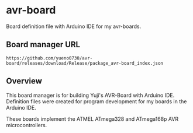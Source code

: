 # avr-board
Board definition file with Arduino IDE for my avr-boards.

## Board manager URL

```
https://github.com/yueno0730/avr-board/releases/download/Release/package_avr-board_index.json
```

## Overview

This board manager is for building Yuji's AVR-Board with Arduino IDE.
Definition files were created for program development for my boards in the Arduino IDE.

These boards implement the ATMEL ATmega328 and ATmega168p AVR microcontrollers.
